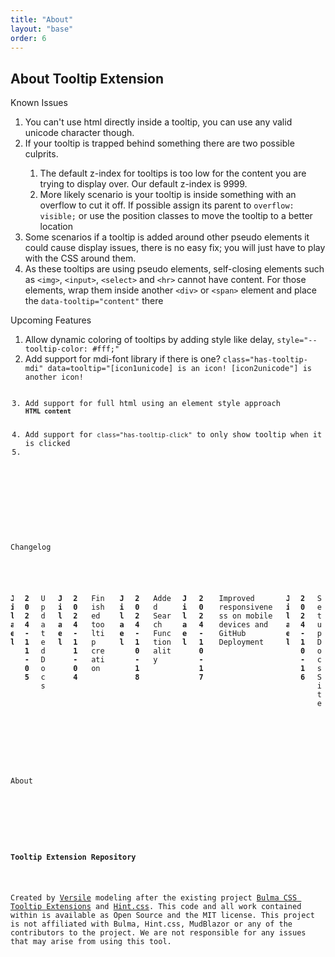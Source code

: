 ```yaml
---
title: "About"
layout: "base"
order: 6
---
```


<h2 class="subtitle is-2 my-4">About Tooltip Extension</h2>

<div class="panel mt-4" data-pagefind-body>
  <p class="panel-heading">Known Issues</p>
  <div class="panel-block">
<ol class="ml-4">
  <li>You can't use html directly inside a tooltip, you can use any valid unicode character though.</li>
  <li>If your tooltip is trapped behind something there are two possible culprits.</li>
    <ol class="ml-4">
      <li>The default z-index for tooltips is too low for the content you are trying to display over. Our default z-index is 9999.</li>
      <li>More likely scenario is your tooltip is inside something with an overflow to cut it off. If possible assign its parent to <code>overflow: visible;</code> or use the position classes to move the tooltip to a better location</li>
    </ol>
  <li>Some scenarios if a tooltip is added around other pseudo elements it could cause display issues, there is no easy fix; you will just have to play with the CSS around them.</li>
  <li>As these tooltips are using pseudo elements, self-closing elements such as <code>&lt;img&gt;</code>, <code>&lt;input&gt;</code>, <code>&lt;select&gt;</code> and <code>&lt;hr&gt;</code> cannot have content. For those elements, wrap them inside another <code>&lt;div&gt;</code> or <code>&lt;span&gt;</code> element and place the <code>data-tooltip="content"</code> there</li>
</ol>

  </div>
</div>

<div class="panel mt-4" data-pagefind-body>
  <p class="panel-heading">Upcoming Features</p>
  <div class="panel-block">
    <ol class="ml-4">
      <li>Allow dynamic coloring of tooltips by adding style like delay, <code>style="--tooltip-color: #fff;"</code></li>
      <li>Add support for mdi-font library if there is one? <code>class="has-tooltip-mdi" data=tooltip="[icon1unicode] is an icon! [icon2unicode"] is another icon!</li>
      <li>Add support for full html using an element style approach <code><div class="tooltip-content" data-tooltip><strong>HTML content</strong></div></code>
      <li>Add support for <code>class="has-tooltip-click"</code> to only show tooltip when it is clicked<li>
    </ol>
  </div>
</div>

<div class="panel mt-4" data-pagefind-body>
  <p class="panel-heading">Changelog</p>
  <div class="panel-block">
    <div class="columns is-multiline">
        <div class="column is-full"><div class="columns">
            <div class="column is-2"><strong>Jilael</strong></div>
            <div class="column is-2"><strong>2024-11-05</strong></div>
            <div class="column">Updated Docs</div>
        </div></div>    
        <div class="column is-full"><div class="columns">
            <div class="column is-2"><strong>Jilael</strong></div>
            <div class="column is-2"><strong>2024-11-04</strong></div>
            <div class="column">Finished tooltip creation</div>
        </div></div>    
        <div class="column is-full"><div class="columns">
            <div class="column is-2"><strong>Jilael</strong></div>
            <div class="column is-2"><strong>2024-10-18</strong></div>
            <div class="column">Added Search Functionality</div>
        </div></div>
        <div class="column is-full"><div class="columns">
            <div class="column is-2"><strong>Jilael</strong></div>
            <div class="column is-2"><strong>2024-10-17</strong></div>
            <div class="column">Improved responsiveness on mobile devices and GitHub Deployment</div>      
        </div></div>
        <div class="column is-full"><div class="columns">
            <div class="column is-2"><strong>Jilael</strong></div>
            <div class="column is-2"><strong>2024-10-16</strong></div>
            <div class="column">Setup Docs Site</div>
        </div></div>
    </div>
  </div>
</div>

<div class="panel mt-4" data-pagefind-body>
  <p class="panel-heading">About</p>
  <div class="panel-block">
    <div class="content">
      <p><strong>Tooltip Extension Repository</strong></p>
      <p>Created by <a href="https://github.com/versile2" target="_blank">Versile</a> modeling after the existing project <a href="https://github.com/CreativeBulma/bulma-tooltip" target="_blank" class="has-text-link">Bulma CSS Tooltip Extensions</a> and <a href="https://github.com/chinchang/hint.css" target="_blank" class="has-text-link">Hint.css</a>. This code and all work contained within is available as Open Source and the MIT license. This project is not affiliated with Bulma, Hint.css, MudBlazor or any of the contributors to the project. We are not responsible for any issues that may arise from using this tool.</p>
    </div>
  </div>
</div>